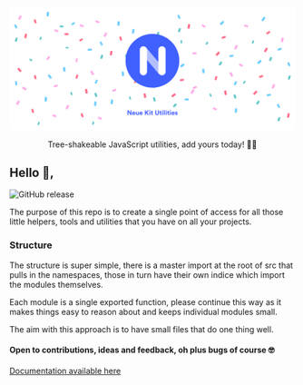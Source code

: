![Hero](https://github.com/neuekit/utilities/raw/master/hero.png)

<p align="center">
  Tree-shakeable JavaScript utilities, add yours today! 🧑‍💻
</p>

## Hello 👋,

![GitHub release](https://img.shields.io/github/release/neuekit/utilities.svg?style=for-the-badge)

The purpose of this repo is to create a single point of access for all those little helpers, tools and utilities that you have on all your projects.

### Structure

The structure is super simple, there is a master import at the root of src that pulls in the namespaces, those in turn have their own indice which import the modules themselves.

Each module is a single exported function, please continue this way as it makes things easy to reason about and keeps individual modules small.

The aim with this approach is to have small files that do one thing well.

#### Open to contributions, ideas and feedback, oh plus bugs of course 🤓

[Documentation available here](https://neuekit.github.io/utilities/index.html)
